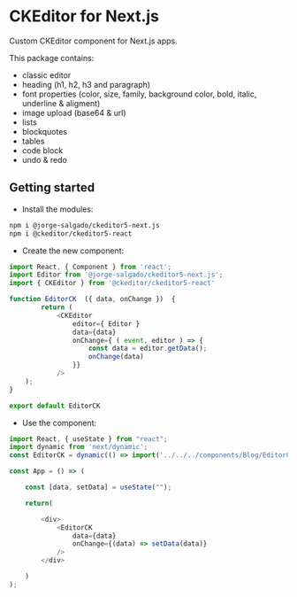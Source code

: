 # CKEditor for Next.js 

Custom CKEditor component for Next.js apps.

This package contains:

- classic editor
- heading (h1, h2, h3 and paragraph)
- font properties (color, size, family, background color, bold, italic, underline & aligment)
- image upload (base64 & url)
- lists
- blockquotes
- tables
- code block
- undo & redo

## Getting started 

- Install the modules:

```sh
npm i @jorge-salgado/ckeditor5-next.js
npm i @ckeditor/ckeditor5-react
```

- Create the new component:

```js
import React, { Component } from 'react';
import Editor from '@jorge-salgado/ckeditor5-next.js';
import { CKEditor } from '@ckeditor/ckeditor5-react'

function EditorCK  ({ data, onChange })  {
        return (
            <CKEditor
                editor={ Editor }
                data={data}
                onChange={ ( event, editor ) => {
                    const data = editor.getData();
                    onChange(data)
                }}
            />
    );
}

export default EditorCK

```	

- Use the component:

```js
import React, { useState } from "react";
import dynamic from 'next/dynamic';
const EditorCK = dynamic(() => import('../../../components/Blog/EditorCK'), {ssr: false});

const App = () => (

    const [data, setData] = useState("");

    return(

        <div>
            <EditorCK 
                data={data}
                onChange={(data) => setData(data)}
            />
        </div>

    )
);

```	
